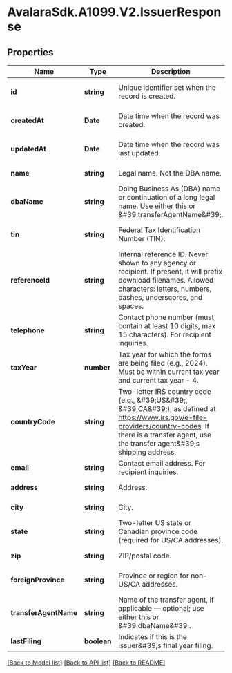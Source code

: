 # AvalaraSdk.A1099.V2.IssuerResponse

## Properties

Name | Type | Description | Notes
------------ | ------------- | ------------- | -------------
**id** | **string** | Unique identifier set when the record is created. | [optional] [default to undefined]
**createdAt** | **Date** | Date time when the record was created. | [optional] [default to undefined]
**updatedAt** | **Date** | Date time when the record was last updated. | [optional] [default to undefined]
**name** | **string** | Legal name. Not the DBA name. | [default to undefined]
**dbaName** | **string** | Doing Business As (DBA) name or continuation of a long legal name. Use either this or \&#39;transferAgentName\&#39;. | [optional] [default to undefined]
**tin** | **string** | Federal Tax Identification Number (TIN). | [optional] [default to undefined]
**referenceId** | **string** | Internal reference ID. Never shown to any agency or recipient. If present, it will prefix download filenames. Allowed characters: letters, numbers, dashes, underscores, and spaces. | [optional] [default to undefined]
**telephone** | **string** | Contact phone number (must contain at least 10 digits, max 15 characters). For recipient inquiries. | [default to undefined]
**taxYear** | **number** | Tax year for which the forms are being filed (e.g., 2024). Must be within current tax year and current tax year - 4. | [default to undefined]
**countryCode** | **string** | Two-letter IRS country code (e.g., \&#39;US\&#39;, \&#39;CA\&#39;), as defined at https://www.irs.gov/e-file-providers/country-codes. If there is a transfer agent, use the transfer agent\&#39;s shipping address. | [optional] [default to undefined]
**email** | **string** | Contact email address. For recipient inquiries. | [default to undefined]
**address** | **string** | Address. | [default to undefined]
**city** | **string** | City. | [default to undefined]
**state** | **string** | Two-letter US state or Canadian province code (required for US/CA addresses). | [default to undefined]
**zip** | **string** | ZIP/postal code. | [default to undefined]
**foreignProvince** | **string** | Province or region for non-US/CA addresses. | [optional] [default to undefined]
**transferAgentName** | **string** | Name of the transfer agent, if applicable — optional; use either this or \&#39;dbaName\&#39;. | [optional] [default to undefined]
**lastFiling** | **boolean** | Indicates if this is the issuer\&#39;s final year filing. | [default to undefined]

[[Back to Model list]](../../../README.md#documentation-for-models) [[Back to API list]](../../../README.md#documentation-for-api-endpoints) [[Back to README]](../../../README.md)

